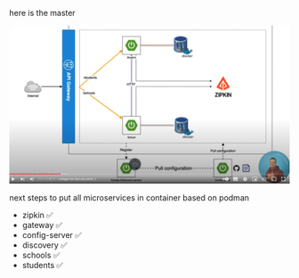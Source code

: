 here is the master

![img.png](resources/img.png)

next steps to put all microservices in container based on podman

- zipkin ✅
- gateway ✅
- config-server ✅
- discovery ✅
- schools ✅
- students ✅